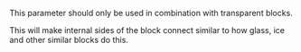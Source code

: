 This parameter should only be used in combination with transparent blocks.

This will make internal sides of the block connect similar to how glass, ice and
other similar blocks do this.